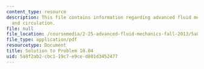 ```yaml
---
content_type: resource
description: This file contains information regarding advanced fluid mechanics, vorticity
  and circulation.
file: null
file_location: /coursemedia/2-25-advanced-fluid-mechanics-fall-2013/5a8f2ab2cbc119c7e9ced801d3452477_MIT2_25F13_Solution10.04.pdf
file_type: application/pdf
resourcetype: Document
title: Solution to Problem 10.04
uid: 5a8f2ab2-cbc1-19c7-e9ce-d801d3452477
---
```

